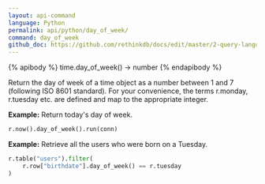 ```yaml
---
layout: api-command 
language: Python
permalink: api/python/day_of_week/
command: day_of_week
github_doc: https://github.com/rethinkdb/docs/edit/master/2-query-language/api/python/dates-and-times/day_of_week.md
---
```


{% apibody %}
time.day_of_week() → number
{% endapibody %}

Return the day of week of a time object as a number between 1 and 7 (following ISO 8601 standard). For your convenience, the terms r.monday, r.tuesday etc. are defined and map to the appropriate integer.

__Example:__ Return today's day of week.

```py
r.now().day_of_week().run(conn)
```


__Example:__ Retrieve all the users who were born on a Tuesday.

```py
r.table("users").filter(
    r.row["birthdate"].day_of_week() == r.tuesday
)
```

